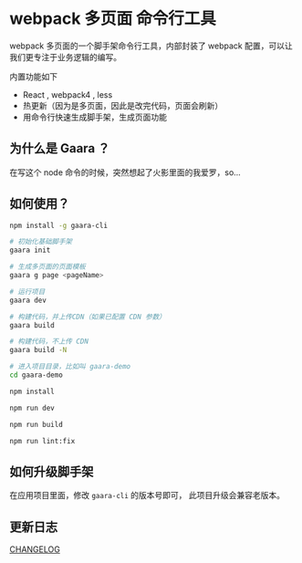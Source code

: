 # webpack 多页面 命令行工具

webpack 多页面的一个脚手架命令行工具，内部封装了 webpack 配置，可以让我们更专注于业务逻辑的编写。

内置功能如下

- React , webpack4 , less
- 热更新（因为是多页面，因此是改完代码，页面会刷新）
- 用命令行快速生成脚手架，生成页面功能

## 为什么是 Gaara ？

在写这个 node 命令的时候，突然想起了火影里面的我爱罗，so...

## 如何使用？

```bash
npm install -g gaara-cli

# 初始化基础脚手架
gaara init

# 生成多页面的页面模板
gaara g page <pageName>

# 运行项目
gaara dev

# 构建代码，并上传CDN（如果已配置 CDN 参数）
gaara build

# 构建代码，不上传 CDN
gaara build -N

# 进入项目目录，比如叫 gaara-demo
cd gaara-demo

npm install

npm run dev

npm run build

npm run lint:fix
```

## 如何升级脚手架

在应用项目里面，修改 `gaara-cli` 的版本号即可， 此项目升级会兼容老版本。

## 更新日志

[CHANGELOG](./CHANGELOG.md)
